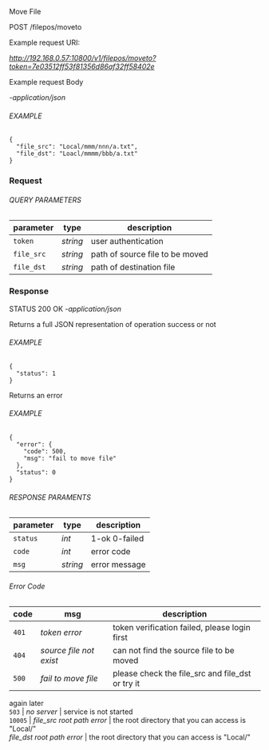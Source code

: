 Move File

POST /filepos/moveto

Example request URI:

_http://192.168.0.57:10800/v1/filepos/moveto?token=7e03512ff53f81356d86af32ff58402e_

Example request Body

_-application/json_

###### EXAMPLE

    {
      "file_src": "Local/mmm/nnn/a.txt",
      "file_dst": "Loacl/mmmm/bbb/a.txt"
    }


### Request

###### QUERY PARAMETERS

| parameter  | type     | description                     |
| ---------- | -------- | ------------------------------- |
| `token`    | _string_ | user authentication             |
| `file_src` | _string_ | path of source file to be moved |
| `file_dst` | _string_ | path of destination file        |

### Response

STATUS 200 OK _-application/json_

Returns a full JSON representation of operation success or not

###### EXAMPLE

    {
      "status": 1
    }


Returns an error

###### EXAMPLE

    {
      "error": {
        "code": 500,
        "msg": "fail to move file"
      },
      "status": 0
    }


###### RESPONSE PARAMENTS

| parameter | type     | description   |
| --------- | -------- | ------------- |
| `status`  | _int_    | 1-ok 0-failed |
| `code`    | _int_    | error code    |
| `msg`     | _string_ | error message |

###### Error Code

| code  | msg                     | description                                      |
| ----- | ----------------------- | ------------------------------------------------ |
| `401` | _token error_           | token verification failed, please login first    |
| `404` | _source file not exist_ | can not find the source file to be moved         |
| `500` | _fail to move file_     | please check the file_src and file_dst or try it |

again later  
`503` | _no server_ | service is not started  
`10005` | _file_src root path error_ | the root directory that you can access
is "Local/"  
_file_dst root path error_ | the root directory that you can access is
"Local/"  

